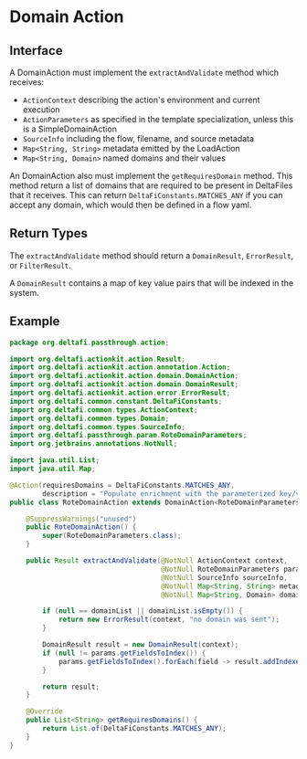 # Domain Action

## Interface

A DomainAction must implement the `extractAndValidate` method which receives:
* `ActionContext` describing the action's environment and current execution
* `ActionParameters` as specified in the template specialization, unless this is a SimpleDomainAction
* `SourceInfo` including the flow, filename, and source metadata
* `Map<String, String>` metadata emitted by the LoadAction
* `Map<String, Domain>` named domains and their values

An DomainAction also must implement the `getRequiresDomain` method.  This method return a list of
domains that are required to be present in DeltaFiles that it receives. This can return
`DeltaFiConstants.MATCHES_ANY` if you can accept any domain, which would then be defined in a flow yaml.

## Return Types

The `extractAndValidate` method should return a `DomainResult`, `ErrorResult`, or `FilterResult`.

A `DomainResult` contains a map of key value pairs that will be indexed in the system.

## Example

```java
package org.deltafi.passthrough.action;

import org.deltafi.actionkit.action.Result;
import org.deltafi.actionkit.action.annotation.Action;
import org.deltafi.actionkit.action.domain.DomainAction;
import org.deltafi.actionkit.action.domain.DomainResult;
import org.deltafi.actionkit.action.error.ErrorResult;
import org.deltafi.common.constant.DeltaFiConstants;
import org.deltafi.common.types.ActionContext;
import org.deltafi.common.types.Domain;
import org.deltafi.common.types.SourceInfo;
import org.deltafi.passthrough.param.RoteDomainParameters;
import org.jetbrains.annotations.NotNull;

import java.util.List;
import java.util.Map;

@Action(requiresDomains = DeltaFiConstants.MATCHES_ANY,
        description = "Populate enrichment with the parameterized key/value pairs")
public class RoteDomainAction extends DomainAction<RoteDomainParameters> {

    @SuppressWarnings("unused")
    public RoteDomainAction() {
        super(RoteDomainParameters.class);
    }

    public Result extractAndValidate(@NotNull ActionContext context,
                                     @NotNull RoteDomainParameters params,
                                     @NotNull SourceInfo sourceInfo,
                                     @NotNull Map<String, String> metadata,
                                     @NotNull Map<String, Domain> domainList) {

        if (null == domainList || domainList.isEmpty()) {
            return new ErrorResult(context, "no domain was sent");
        }

        DomainResult result = new DomainResult(context);
        if (null != params.getFieldsToIndex()) {
            params.getFieldsToIndex().forEach(field -> result.addIndexedMetadata(field, metadata.getOrDefault(field, "missing")));
        }

        return result;
    }

    @Override
    public List<String> getRequiresDomains() {
        return List.of(DeltaFiConstants.MATCHES_ANY);
    }
}
```